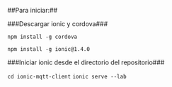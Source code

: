 ##Para iniciar:##

###Descargar ionic y cordova###

`npm install -g cordova`

`npm install -g ionic@1.4.0`

###Iniciar ionic desde el directorio del repositorio###

`cd ionic-mqtt-client`
`ionic serve --lab`
